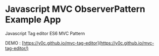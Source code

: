 # Javascript MVC ObserverPattern Example App

Javascript Tag editor ES6 MVC Pattern

DEMO : [https://y0c.github.io/mvc-tag-editor](https://y0c.github.io/mvc-tag-editor/)